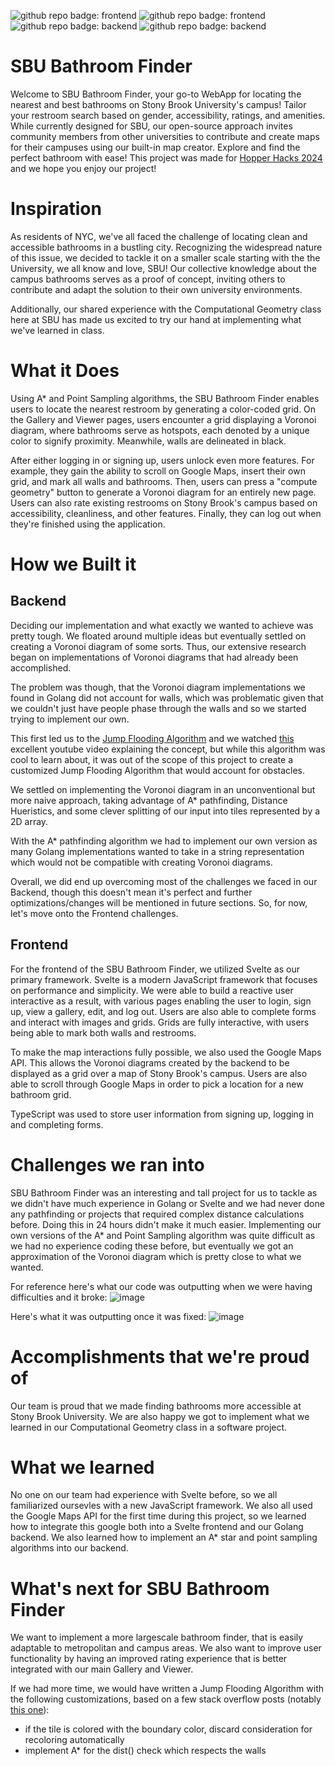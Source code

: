 ![github repo badge: frontend](https://img.shields.io/badge/Frontend-Svelte-Red) ![github repo badge: frontend](https://img.shields.io/badge/Frontend-TypeScript-Blue) ![github repo badge: backend](https://img.shields.io/badge/Backend-Go-8A2BE2) ![github repo badge: backend](https://img.shields.io/badge/Backend-Python-Orange) 

# SBU Bathroom Finder
Welcome to SBU Bathroom Finder, your go-to WebApp for locating the nearest and best bathrooms on Stony Brook University's campus! Tailor your restroom search based on gender, accessibility, ratings, and amenities. While currently designed for SBU, our open-source approach invites community members from other universities to contribute and create maps for their campuses using our built-in map creator. Explore and find the perfect bathroom with ease!
This project was made for [Hopper Hacks 2024](https://hopperhacks2024.devpost.com/) and we hope you enjoy our project!  

# Inspiration 
As residents of NYC, we've all faced the challenge of locating clean and accessible bathrooms in a bustling city. Recognizing the widespread nature of this issue, we decided to tackle it on a smaller scale starting with the the University, we all know and love, SBU! Our collective knowledge about the campus bathrooms serves as a proof of concept, inviting others to contribute and adapt the solution to their own university environments.   

Additionally, our shared experience with the Computational Geometry class here at SBU has made us excited to try our hand at implementing what we've learned in class. 

# What it Does
Using A* and Point Sampling algorithms, the SBU Bathroom Finder enables users to locate the nearest restroom by generating a color-coded grid. On the Gallery and Viewer pages, users encounter a grid displaying a Voronoi diagram, where bathrooms serve as hotspots, each denoted by a unique color to signify proximity. Meanwhile, walls are delineated in black.

After either logging in or signing up, users unlock even more features. For example, they gain the ability to scroll on Google Maps, insert their own grid, and mark all walls and bathrooms. Then, users can press a "compute geometry" button to generate a Voronoi diagram for an entirely new page. Users can also rate existing restrooms on Stony Brook's campus based on accessibility, cleanliness, and other features. Finally, they can log out when they're finished using the application.

# How we Built it

## Backend  
Deciding our implementation and what exactly we wanted to achieve was pretty tough. We floated around multiple ideas but eventually settled on creating a Voronoi diagram of some sorts. Thus, our extensive research began on implementations of Voronoi diagrams that had already been accomplished. 

The problem was though, that the Voronoi diagram implementations we found in Golang did not account for walls, which was problematic given that we couldn't just have people phase through the walls and so we started trying to implement our own. 

This first led us to the [Jump Flooding Algorithm](https://en.wikipedia.org/wiki/Jump_flooding_algorithm) and we watched [this](https://www.youtube.com/watch?v=AT0jTugdi0M) excellent youtube video explaining the concept, but while this algorithm was cool to learn about, it was out of the scope of this project to create a customized Jump Flooding Algorithm that would account for obstacles. 

We settled on implementing the Voronoi diagram in an unconventional but more naive approach, taking advantage of A* pathfinding, Distance Hueristics, and some clever splitting of our input into tiles represented by a 2D array.  

With the A* pathfinding algorithm we had to implement our own version as many Golang implementations wanted to take in a string representation which would not be compatible with creating Voronoi diagrams. 

Overall, we did end up overcoming most of the challenges we faced in our Backend, though this doesn't mean it's perfect and further optimizations/changes will be mentioned in future sections. So, for now, let's move onto the Frontend challenges.

## Frontend
For the frontend of the SBU Bathroom Finder, we utilized Svelte as our primary framework. Svelte is a modern JavaScript framework that focuses on performance and simplicity. We were able to build a reactive user interactive as a result, with various pages enabling the user to login, sign up, view a gallery, edit, and log out. Users are also able to complete forms and interact with images and grids. Grids are fully interactive, with users being able to mark both walls and restrooms.

To make the map interactions fully possible, we also used the Google Maps API. This allows the Voronoi diagrams created by the backend to be displayed as a grid over a map of Stony Brook's campus. Users are also able to scroll through Google Maps in order to pick a location for a new bathroom grid.

TypeScript was used to store user information from signing up, logging in and completing forms.

# Challenges we ran into
SBU Bathroom Finder was an interesting and tall project for us to tackle as we didn't have much experience in Golang or Svelte and we had never done any pathfinding or projects that required complex distance calculations before. Doing this in 24 hours didn't make it much easier. Implementing our own versions of the A* and Point Sampling algorithm was quite difficult as we had no experience coding these before, but eventually we got an approximation of the Voronoi diagram which is pretty close to what we wanted.  

For reference here's what our code was outputting when we were having difficulties and it broke: 
![image](https://github.com/daminals/bathroom-geometry/assets/107337676/bc2fe815-447c-467a-a986-675fd2754aba) 

Here's what it was outputting once it was fixed: 
![image](https://cdn.discordapp.com/attachments/1181082647833890876/1203723383288762368/Screenshot_2024-02-04_at_10.26.55_AM.png?ex=65d221c2&is=65bfacc2&hm=9a90f6dc25f6910add98bda01c167e7b06eac275b6136a9f7ac147946bca9804&)



# Accomplishments that we're proud of
Our team is proud that we made finding bathrooms more accessible at Stony Brook University. We are also happy we got to implement what we learned in our Computational Geometry class in a software project.

# What we learned
No one on our team had experience with Svelte before, so we all familiarized oursevles with a new JavaScript framework. We also all used the Google Maps API for the first time during this project, so we learned how to integrate this google both into a Svelte frontend and our Golang backend.
We also learned how to implement an A* star and point sampling algorithms into our backend.

# What's next for SBU Bathroom Finder
We want to implement a more largescale bathroom finder, that is easily adaptable to metropolitan and campus areas. We also want to improve user functionality by having an improved rating experience that is better integrated with our main Gallery and Viewer.

If we had more time, we would have written a Jump Flooding Algorithm with the following customizations, based on a few stack overflow posts (notably [this one](https://stackoverflow.com/questions/73255352/creating-a-voroni-diagram-with-arbitrary-boundaries)):
  - if the tile is colored with the boundary color, discard consideration for recoloring automatically
  - implement A* for the dist() check which respects the walls
